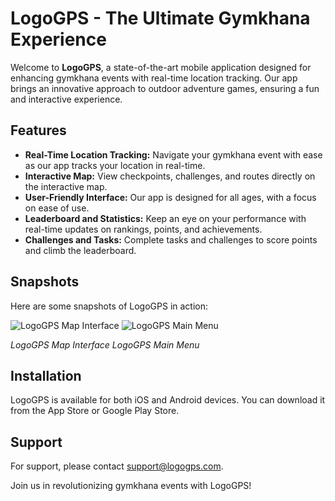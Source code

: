 # LogoGPS - The Ultimate Gymkhana Experience

Welcome to **LogoGPS**, a state-of-the-art mobile application designed for enhancing gymkhana events with real-time location tracking. Our app brings an innovative approach to outdoor adventure games, ensuring a fun and interactive experience.

## Features

- **Real-Time Location Tracking:** Navigate your gymkhana event with ease as our app tracks your location in real-time.
- **Interactive Map:** View checkpoints, challenges, and routes directly on the interactive map.
- **User-Friendly Interface:** Our app is designed for all ages, with a focus on ease of use.
- **Leaderboard and Statistics:** Keep an eye on your performance with real-time updates on rankings, points, and achievements.
- **Challenges and Tasks:** Complete tasks and challenges to score points and climb the leaderboard.

## Snapshots

Here are some snapshots of LogoGPS in action:

![LogoGPS Map Interface](https://i.gyazo.com/82e9977c6d9dbf2ab73e331950b113b1.png) ![LogoGPS Main Menu](https://i.gyazo.com/d7d3cd8b134be104a8c3a6651e5d0bea.png)

*LogoGPS Map Interface*
*LogoGPS Main Menu*

## Installation

LogoGPS is available for both iOS and Android devices. You can download it from the App Store or Google Play Store.

## Support

For support, please contact [support@logogps.com](etsisi.upm.es).

Join us in revolutionizing gymkhana events with LogoGPS!
